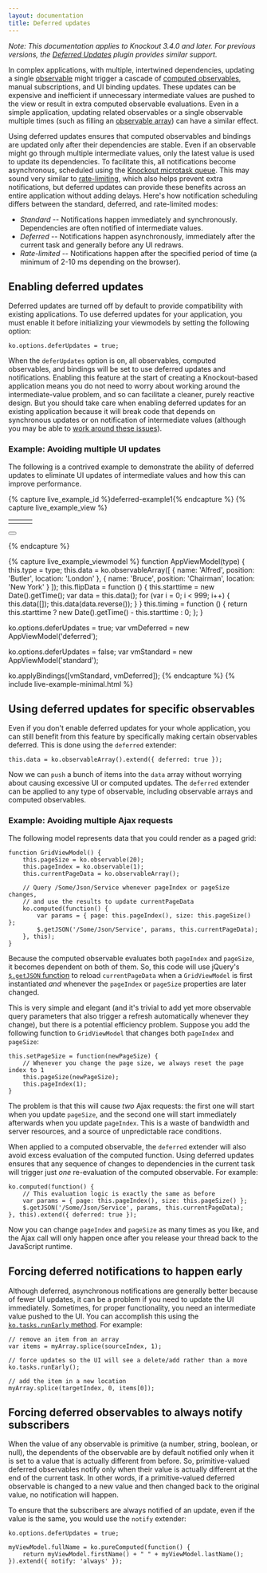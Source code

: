```yaml
---
layout: documentation
title: Deferred updates
---
```


*Note: This documentation applies to Knockout 3.4.0 and later. For previous versions, the [Deferred Updates](https://github.com/mbest/knockout-deferred-updates) plugin provides similar support.*

In complex applications, with multiple, intertwined dependencies, updating a single [observable](observables.html) might trigger a cascade of [computed observables](computedObservables.html), manual subscriptions, and UI binding updates. These updates can be expensive and inefficient if unnecessary intermediate values are pushed to the view or result in extra computed observable evaluations. Even in a simple application, updating related observables or a single observable multiple times (such as filling an [observable array](observableArrays.html)) can have a similar effect.

Using deferred updates ensures that computed observables and bindings are updated only after their dependencies are stable. Even if an observable might go through multiple intermediate values, only the latest value is used to update its dependencies. To facilitate this, all notifications become asynchronous, scheduled using the [Knockout microtask queue](microtasks.html). This may sound very similar to [rate-limiting](rateLimit-observable.html), which also helps prevent extra notifications, but deferred updates can provide these benefits across an entire application without adding delays. Here's how notification scheduling differs between the standard, deferred, and rate-limited modes:

* *Standard* -- Notifications happen immediately and synchronously. Dependencies are often notified of intermediate values.
* *Deferred* -- Notifications happen asynchronously, immediately after the current task and generally before any UI redraws.
* *Rate-limited* -- Notifications happen after the specified period of time (a minimum of 2-10 ms depending on the browser).

## Enabling deferred updates

Deferred updates are turned off by default to provide compatibility with existing applications. To use deferred updates for your application, you must enable it before initializing your viewmodels by setting the following option:

    ko.options.deferUpdates = true;
    
When the `deferUpdates` option is on, all observables, computed observables, and bindings will be set to use deferred updates and notifications. Enabling this feature at the start of creating a Knockout-based application means you do not need to worry about working around the intermediate-value problem, and so can facilitate a cleaner, purely reactive design. But you should take care when enabling deferred updates for an existing application because it will break code that depends on synchronous updates or on notification of intermediate values (although you may be able to [work around these issues](#forcing-deferred-notifications-to-happen-early)).

### Example: Avoiding multiple UI updates

The following is a contrived example to demonstrate the ability of deferred updates to eliminate UI updates of intermediate values and how this can improve performance.

<style>
#deferred-example1 .example {
    display: inline-block;
    padding: 1em;
    margin-right: 2em;
    background: #F6F6EF;
    position: relative;
}
#deferred-example1 .example table {
    margin-bottom: 1em;
}
#deferred-example1 .example td {
    padding: .5em;
}
#deferred-example1 .example .time {
    position: absolute;
    bottom: 1em;
    right: 1em;
}
</style>

{% capture live_example_id %}deferred-example1{% endcapture %}
{% capture live_example_view %}
<!--ko foreach: $root-->
<div class="example">
    <table>
        <tbody data-bind='foreach: data'>
            <tr>
                <td data-bind="text: name"></td>
                <td data-bind="text: position"></td>
                <td data-bind="text: location"></td>
            </tr>
        </tbody>
    </table>
    <button data-bind="click: flipData, text: 'Flip ' + type"></button>
    <div class="time" data-bind="text: (data(), timing() + ' ms')"></div>
</div>
<!--/ko-->

{% endcapture %}

{% capture live_example_viewmodel %}
function AppViewModel(type) {
    this.type = type;
    this.data = ko.observableArray([
        { name: 'Alfred', position: 'Butler', location: 'London' },
        { name: 'Bruce', position: 'Chairman', location: 'New York' }
    ]);
    this.flipData = function () {
        this.starttime = new Date().getTime();
        var data = this.data();
        for (var i = 0; i < 999; i++) {
            this.data([]);
            this.data(data.reverse());
        }
    }
    this.timing = function () {
        return this.starttime ? new Date().getTime() - this.starttime : 0;
    };
}

ko.options.deferUpdates = true;
var vmDeferred = new AppViewModel('deferred');

ko.options.deferUpdates = false;
var vmStandard = new AppViewModel('standard');

ko.applyBindings([vmStandard, vmDeferred]);
{% endcapture %}
{% include live-example-minimal.html %}

## Using deferred updates for specific observables

Even if you don't enable deferred updates for your whole application, you can still benefit from this feature by specifically making certain observables deferred. This is done using the `deferred` extender:

    this.data = ko.observableArray().extend({ deferred: true });

Now we can `push` a bunch of items into the `data` array without worrying about causing excessive UI or computed updates. The `deferred` extender can be applied to any type of observable, including observable arrays and computed observables.

### Example: Avoiding multiple Ajax requests

The following model represents data that you could render as a paged grid:

    function GridViewModel() {
        this.pageSize = ko.observable(20);
        this.pageIndex = ko.observable(1);
        this.currentPageData = ko.observableArray();

        // Query /Some/Json/Service whenever pageIndex or pageSize changes,
        // and use the results to update currentPageData
        ko.computed(function() {
            var params = { page: this.pageIndex(), size: this.pageSize() };
            $.getJSON('/Some/Json/Service', params, this.currentPageData);
        }, this);
    }

Because the computed observable evaluates both `pageIndex` and `pageSize`, it becomes dependent on both of them. So, this code will use jQuery's [`$.getJSON` function](http://api.jquery.com/jQuery.getJSON/) to reload `currentPageData` when a `GridViewModel` is first instantiated *and* whenever the `pageIndex` or `pageSize` properties are later changed.

This is very simple and elegant (and it's trivial to add yet more observable query parameters that also trigger a refresh automatically whenever they change), but there is a potential efficiency problem. Suppose you add the following function to `GridViewModel` that changes both `pageIndex` and `pageSize`:

    this.setPageSize = function(newPageSize) {
        // Whenever you change the page size, we always reset the page index to 1
        this.pageSize(newPageSize);
        this.pageIndex(1);
    }

The problem is that this will cause *two* Ajax requests: the first one will start when you update `pageSize`, and the second one will start immediately afterwards when you update `pageIndex`. This is a waste of bandwidth and server resources, and a source of unpredictable race conditions.

When applied to a computed observable, the `deferred` extender will also avoid excess evaluation of the computed function. Using deferred updates ensures that any sequence of changes to dependencies in the current task will trigger just *one* re-evaluation of the computed observable. For example:

    ko.computed(function() {
        // This evaluation logic is exactly the same as before
        var params = { page: this.pageIndex(), size: this.pageSize() };
        $.getJSON('/Some/Json/Service', params, this.currentPageData);
    }, this).extend({ deferred: true });

Now you can change `pageIndex` and `pageSize` as many times as you like, and the Ajax call will only happen once after you release your thread back to the JavaScript runtime.

## Forcing deferred notifications to happen early

Although deferred, asynchronous notifications are generally better because of fewer UI updates, it can be a problem if you need to update the UI immediately. Sometimes, for proper functionality, you need an intermediate value pushed to the UI. You can accomplish this using the [`ko.tasks.runEarly` method](microtasks.html#advanced-queue-control). For example:

    // remove an item from an array
    var items = myArray.splice(sourceIndex, 1);

    // force updates so the UI will see a delete/add rather than a move
    ko.tasks.runEarly();
    
    // add the item in a new location
    myArray.splice(targetIndex, 0, items[0]);

## Forcing deferred observables to always notify subscribers

When the value of any observable is primitive (a number, string, boolean, or null), the dependents of the observable are by default notified only when it is set to a value that is actually different from before. So, primitive-valued deferred observables notify only when their value is actually different at the end of the current task. In other words, if a primitive-valued deferred observable is changed to a new value and then changed back to the original value, no notification will happen.

To ensure that the subscribers are always notified of an update, even if the value is the same, you would use the `notify` extender:

    ko.options.deferUpdates = true;
    
    myViewModel.fullName = ko.pureComputed(function() {
        return myViewModel.firstName() + " " + myViewModel.lastName();
    }).extend({ notify: 'always' });
    
